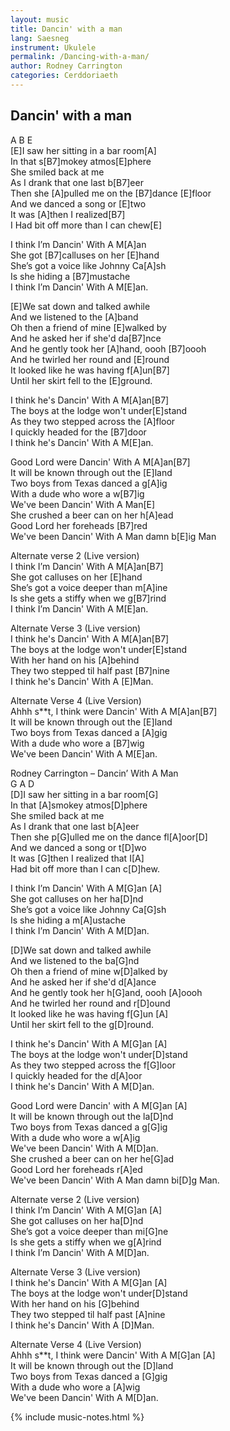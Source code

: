 ```yaml
---
layout: music
title: Dancin' with a man
lang: Saesneg
instrument: Ukulele
permalink: /Dancing-with-a-man/
author: Rodney Carrington
categories: Cerddoriaeth
---
```

## Dancin' with a man
A B E                                 
[E]I saw her sitting in a bar room[A]  
In that s[B7]mokey atmos[E]phere  
She smiled back at me  
As I drank that one last b[B7]eer  
Then she [A]pulled me on the [B7]dance [E]floor  
And we danced a song or [E]two  
It was [A]then I realized[B7]  
I Had bit off more than I can chew[E]
  
I think I’m Dancin' With A M[A]an  
She got [B7]calluses on her [E]hand  
She’s got a voice like Johnny Ca[A]sh  
Is she hiding a [B7]mustache  
I think I’m Dancin' With A M[E]an.  
  
[E]We sat down and talked awhile  
And we listened to the [A]band  
Oh then a friend of mine [E]walked by  
And he asked her if she'd da[B7]nce  
And he gently took her [A]hand, oooh [B7]oooh  
And he twirled her round and [E]round  
It looked like he was having f[A]un[B7]  
Until her skirt fell to the [E]ground.  
  
I think he's Dancin' With A M[A]an[B7]  
The boys at the lodge won't under[E]stand  
As they two stepped across the [A]floor  
I quickly headed for the [B7]door  
I think he's Dancin' With A M[E]an.  
  
Good Lord were Dancin' With A M[A]an[B7]  
It will be known through out the [E]land  
Two boys from Texas danced a g[A]ig  
With a dude who wore a w[B7]ig  
We've been Dancin' With A Man[E]  
She crushed a beer can on her h[A]ead  
Good Lord her foreheads [B7]red  
We've been Dancin' With A Man damn b[E]ig Man  
  
Alternate verse 2 (Live version)  
I think I’m Dancin' With A M[A]an[B7]  
She got calluses on her [E]hand  
She’s got a voice deeper than m[A]ine  
Is she gets a stiffy when we g[B7]rind  
I think I’m Dancin' With A M[E]an.  
  
Alternate Verse 3 (Live version)  
I think he's Dancin' With A M[A]an[B7]  
The boys at the lodge won't under[E]stand  
With her hand on his [A]behind  
They two stepped til half past [B7]nine  
I think he's Dancin' With A [E]Man.  
  
Alternate Verse 4 (Live Version)  
Ahhh s**t, I think were Dancin' With A M[A]an[B7]  
It will be known through out the [E]land  
Two boys from Texas danced a [A]gig  
With a dude who wore a [B7]wig  
We've been Dancin' With A M[E]an.  
  
  
  
  
  
Rodney Carrington – Dancin’ With A Man  
G A D  
[D]I saw her sitting in a bar room[G]  
In that [A]smokey atmos[D]phere  
She smiled back at me  
As I drank that one last b[A]eer  
Then she p[G]ulled me on the dance fl[A]oor[D]  
And we danced a song or t[D]wo  
It was [G]then I realized that I[A]  
Had bit off more than I can c[D]hew.  
  
I think I’m Dancin' With A M[G]an [A]  
She got calluses on her ha[D]nd  
She’s got a voice like Johnny Ca[G]sh  
Is she hiding a m[A]ustache  
I think I’m Dancin' With A M[D]an.  
  
[D]We sat down and talked awhile  
And we listened to the ba[G]nd  
Oh then a friend of mine w[D]alked by  
And he asked her if she'd d[A]ance  
And he gently took her h[G]and, oooh [A]oooh  
And he twirled her round and r[D]ound  
It looked like he was having f[G]un [A]  
Until her skirt fell to the g[D]round.  
  
I think he's Dancin' With A M[G]an [A]  
The boys at the lodge won't under[D]stand  
As they two stepped across the f[G]loor  
I quickly headed for the d[A]oor  
I think he's Dancin' With A M[D]an.  
  
Good Lord were Dancin' with A M[G]an [A]  
It will be known through out the la[D]nd  
Two boys from Texas danced a g[G]ig  
With a dude who wore a w[A]ig  
We've been Dancin' With A M[D]an.  
She crushed a beer can on her he[G]ad  
Good Lord her foreheads r[A]ed  
We've been Dancin' With A Man damn bi[D]g Man. 
  
Alternate verse 2 (Live version)  
I think I’m Dancin' With A M[G]an [A]  
She got calluses on her ha[D]nd  
She’s got a voice deeper than mi[G]ne  
Is she gets a stiffy when we g[A]rind  
I think I’m Dancin' With A M[D]an.  
  
Alternate Verse 3 (Live version)  
I think he's Dancin' With A M[G]an [A]  
The boys at the lodge won't under[D]stand  
With her hand on his [G]behind  
They two stepped til half past [A]nine  
I think he's Dancin' With A [D]Man.  
  
Alternate Verse 4 (Live Version)  
Ahhh s**t, I think were Dancin' With A M[G]an [A]  
It will be known through out the [D]land  
Two boys from Texas danced a [G]gig  
With a dude who wore a [A]wig  
We've been Dancin' With A M[D]an.  

{% include music-notes.html %}